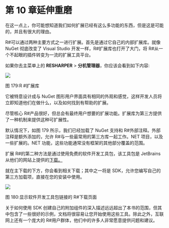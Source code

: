 # 第 10 章延伸重磨

在这一点上，你可能想知道我们如何扩展已经有这么多功能的东西，但是这是可能的，并且有很大的理由。

R#可以通过两种主要方式之一进行扩展。首先是通过它自己的内部扩展库。就像 NuGet 彻底改变了 Visual Studio 开发一样，R#扩展库也打开了大门，将 R#从一个不起眼的插件转变为一流的扩展工具平台。

如果你去主菜单上的 **RESHARPER** > **分机管理器**，你应该会看到如下内容:

![](../Images/image182.jpg)

图 179:R #扩展库

它被特意设计成与 NuGet 图形用户界面具有相同的外观和感觉，这样开发人员将立即知道他们在做什么，以及如何找到有帮助的扩展。

尽管核心 R#产品很好，但总会有最终用户想要的扩展功能。扩展库为第三方提供了一种机制来提供这种可扩展性。

默认情况下，如图 179 所示，我们已经加载了 NuGet 支持和 R#外部注释。外部注释是额外添加的，允许 R#与一些最常用的第三方库一起工作。NET 项目，以及一些扩展的。NET 功能，这些功能通常没有框架的其他部分覆盖的范围。

扩展 R#的第二种方法是通过使用免费的软件开发工具包，该工具包是 JetBrains 从他们的网站上提供的[下载。](https://www.jetbrains.com/resharper/download/)

就在主下载的下方，你会看到相关下载；其中之一将是 SDK，允许您编写自己的第三方加载项，直接在您的安装中使用。

![](../Images/image183.jpg)

图 180:显示软件开发工具包链接的 R#下载页面

关于如何使用 SDK 创建自己的附加组件的深入描述远远超出了本书的范围，但其中包含了一些很好的示例，文档将很容易让您开始使用这些工具。除此之外，互联网上还有一个庞大的 R#用户群体，他们中的许多人非常愿意提供问题和建议。